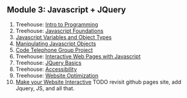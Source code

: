 ## Module 3: Javascript + JQuery
1. Treehouse: [Intro to Programming](http://teamtreehouse.com/library/introduction-to-programming)
2. Treehouse: [Javascript Foundations](http://teamtreehouse.com/library/javascript-foundations)
3. [Javascript Variables and Object Types](https://github.com/pukeko-2015/phase-0-unit-3/tree/master/week-7/3-js-variables-objects)
4. [Manipulating Javascript Objects](https://github.com/pukeko-2015/phase-0-unit-3/tree/master/week-7/4-manipulating-js-objects)
5. [Code Telephone Group Project](https://github.com/pukeko-2015/phase-0-unit-3/tree/master/week-7/6-group-project)
6. Treehouse: [Interactive Web Pages with Javascript](http://teamtreehouse.com/library/interactive-web-pages-with-javascript)
7. Treehouse: [JQuery Basics](http://teamtreehouse.com/library/jquery-basics)
8. Treehouse: [Accessibility](http://teamtreehouse.com/library/accessibility)
9. Treehouse: [Website Optimization](http://teamtreehouse.com/library/website-optimization)
10. [Make your Website Interactive](./interactive) TODO revisit github pages site, add Jquery, JS, and all that.
